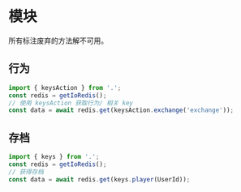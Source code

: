 # 模块

所有标注废弃的方法解不可用。

## 行为

```ts
import { keysAction } from '.';
const redis = getIoRedis();
// 使用 keysAction 获取行为/ 相关 key
const data = await redis.get(keysAction.exchange('exchange'));
```

## 存档

```ts
import { keys } from '.';
const redis = getIoRedis();
// 获得存档
const data = await redis.get(keys.player(UserId));
```
